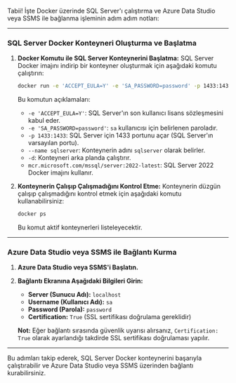 Tabii! İşte Docker üzerinde SQL Server'ı çalıştırma ve Azure Data Studio veya SSMS ile bağlanma işleminin adım adım notları:

---

### SQL Server Docker Konteyneri Oluşturma ve Başlatma

1. **Docker Komutu ile SQL Server Konteynerini Başlatma:**
   SQL Server Docker imajını indirip bir konteyner oluşturmak için aşağıdaki komutu çalıştırın:

   ```bash
   docker run -e 'ACCEPT_EULA=Y' -e 'SA_PASSWORD=password' -p 1433:1433 --name sqlserver -d mcr.microsoft.com/mssql/server:2022-latest
   ```

   Bu komutun açıklamaları:
   - `-e 'ACCEPT_EULA=Y'`: SQL Server'ın son kullanıcı lisans sözleşmesini kabul eder.
   - `-e 'SA_PASSWORD=password'`: `sa` kullanıcısı için belirlenen paroladır.
   - `-p 1433:1433`: SQL Server için 1433 portunu açar (SQL Server'ın varsayılan portu).
   - `--name sqlserver`: Konteynerin adını `sqlserver` olarak belirler.
   - `-d`: Konteyneri arka planda çalıştırır.
   - `mcr.microsoft.com/mssql/server:2022-latest`: SQL Server 2022 Docker imajını kullanır.

2. **Konteynerin Çalışıp Çalışmadığını Kontrol Etme:**
   Konteynerin düzgün çalışıp çalışmadığını kontrol etmek için aşağıdaki komutu kullanabilirsiniz:

   ```bash
   docker ps
   ```

   Bu komut aktif konteynerleri listeleyecektir.

---

### Azure Data Studio veya SSMS ile Bağlantı Kurma

1. **Azure Data Studio veya SSMS'i Başlatın.**
   
2. **Bağlantı Ekranına Aşağıdaki Bilgileri Girin:**

   - **Server (Sunucu Adı):** `localhost`
   - **Username (Kullanıcı Adı):** `sa`
   - **Password (Parola):** `password`
   - **Certification:** `True` (SSL sertifikası doğrulama gereklidir)

   **Not:** Eğer bağlantı sırasında güvenlik uyarısı alırsanız, `Certification: True` olarak ayarlandığı takdirde SSL sertifikası doğrulaması yapılır.

---

Bu adımları takip ederek, SQL Server Docker konteynerini başarıyla çalıştırabilir ve Azure Data Studio veya SSMS üzerinden bağlantı kurabilirsiniz.